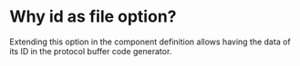 # Why id as file option?
Extending this option in the component definition allows having the data of its ID in the protocol buffer code generator. 